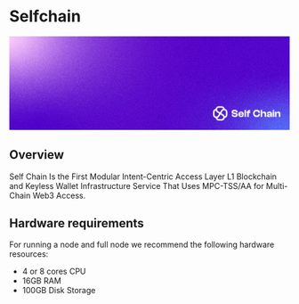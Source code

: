 # Selfchain 

![Selfchain](../Image/selfchain.jpeg)

## Overview
Self Chain Is the First Modular Intent-Centric Access Layer L1 Blockchain and Keyless Wallet Infrastructure Service That Uses MPC-TSS/AA for Multi-Chain Web3 Access.

## Hardware requirements

For running a node and full node we recommend the following hardware resources:
* 4 or 8 cores CPU
* 16GB RAM
* 100GB Disk Storage